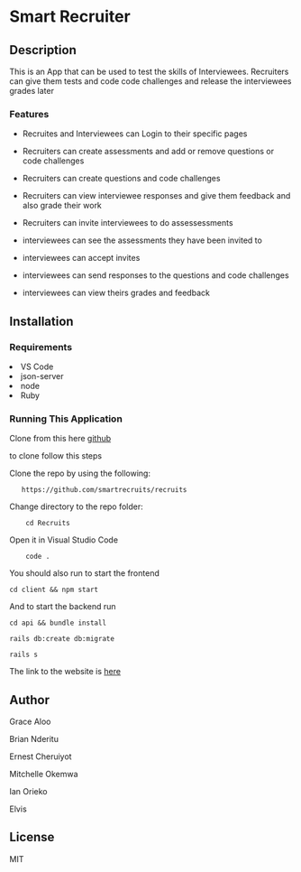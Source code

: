 # Smart Recruiter

## Description
This is an App that can be used to test the skills of Interviewees. Recruiters can give them tests and code code challenges and release the interviewees grades later

### Features
- Recruites and Interviewees can Login to their specific pages

- Recruiters can create assessments and add or remove questions or code challenges

- Recruiters can create questions and code challenges

- Recruiters can view interviewee responses and give them feedback and also grade their work

- Recruiters can invite interviewees to do assessessments

- interviewees can see the assessments they have been invited to

- interviewees can accept invites

- interviewees can send responses to the questions and code challenges

- interviewees can view theirs grades and feedback


## Installation
### Requirements

<li>VS Code</li>
    <li>json-server</li>
    <li>node</li>
    <li>Ruby</li>


### Running This Application
Clone from this here [github](https://github.com/smartrecruits/recruits
)

to clone follow this steps


Clone the repo by using the following:   

       https://github.com/smartrecruits/recruits


Change directory to the repo folder: 

        cd Recruits

Open it in Visual Studio Code

        code .
   

You should also run to start the frontend
     
    cd client && npm start

And to start the backend run    
    
    cd api && bundle install

    rails db:create db:migrate 

    rails s


The link to the website is [here](https://smart-recruits.onrender.com/)

## Author 
 Grace Aloo

 Brian Nderitu

 Ernest Cheruiyot

 Mitchelle Okemwa

 Ian Orieko

 Elvis

## License
MIT